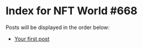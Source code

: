 # Index for NFT World #668
Posts will be displayed in the order below:

- [Your first post](./001-first.md)

